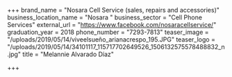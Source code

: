 +++
brand_name = "Nosara Cell Service (sales, repairs and accessories)"
business_location_name = "Nosara "
business_sector = "Cell Phone Services"
external_url = "https://www.facebook.com/nosaracellservice/"
graduation_year = 2018
phone_number = "7293-7813"
teaser_image = "/uploads/2019/05/14/viveelsueño_arianacrespo_195.JPG"
teaser_logo = "/uploads/2019/05/14/34101117_115717702649526_1506132575578488832_n.jpg"
title = "Melannie Alvarado Díaz"

+++

